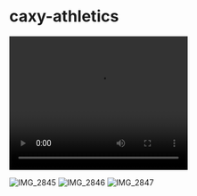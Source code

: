 # caxy-athletics

<video width="320" height="240" controls>
  <source src="Caxy Athletics Demo.mp4" type="video/mp4">
  Your browser does not support the video tag.
</video>

![IMG_2845](https://github.com/user-attachments/assets/21faf3de-246c-43f5-83d6-333c29cbf5e5)
![IMG_2846](https://github.com/user-attachments/assets/486d38aa-de54-4235-9caf-cba8b47f7201)
![IMG_2847](https://github.com/user-attachments/assets/624a1f2b-3318-4b89-ba11-fc944220db22)
